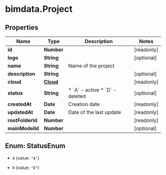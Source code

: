 # bimdata.Project

## Properties

Name | Type | Description | Notes
------------ | ------------- | ------------- | -------------
**id** | **Number** |  | [readonly] 
**logo** | **String** |  | [optional] 
**name** | **String** | Name of the project | 
**description** | **String** |  | [optional] 
**cloud** | [**Cloud**](Cloud.md) |  | [readonly] 
**status** | **String** | * &#x60;A&#x60; - active * &#x60;D&#x60; - deleted | [optional] 
**createdAt** | **Date** | Creation date | [readonly] 
**updatedAt** | **Date** | Date of the last update | [readonly] 
**rootFolderId** | **Number** |  | [readonly] 
**mainModelId** | **Number** |  | [optional] 



## Enum: StatusEnum


* `A` (value: `"A"`)

* `D` (value: `"D"`)





